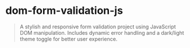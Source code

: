 # dom-form-validation-js
> A stylish and responsive form validation project using JavaScript DOM manipulation. Includes dynamic error handling and a dark/light theme toggle for better user experience.
